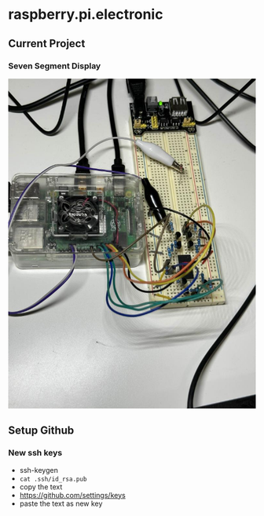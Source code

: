 # raspberry.pi.electronic

## Current Project

### Seven Segment Display

[![Seven Segment Display Video](media/seven-segment.jpg)](media/seven-segment.mp4)


## Setup Github

### New ssh keys

* ssh-keygen
* ```cat .ssh/id_rsa.pub```
* copy the text
* https://github.com/settings/keys
* paste the text as new key

